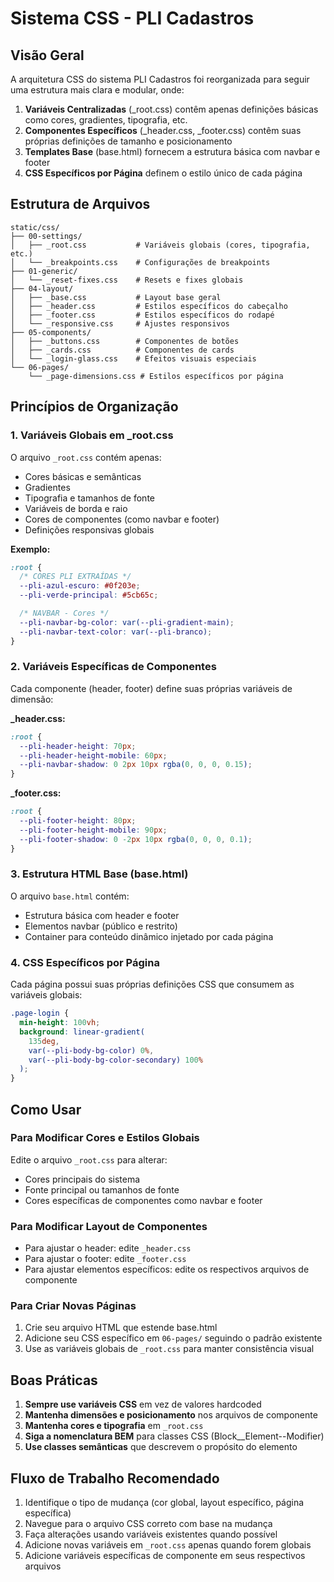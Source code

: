# Sistema CSS - PLI Cadastros

## Visão Geral

A arquitetura CSS do sistema PLI Cadastros foi reorganizada para seguir uma estrutura mais clara e modular, onde:

1. **Variáveis Centralizadas** (\_root.css) contêm apenas definições básicas como cores, gradientes, tipografia, etc.
2. **Componentes Específicos** (\_header.css, \_footer.css) contêm suas próprias definições de tamanho e posicionamento
3. **Templates Base** (base.html) fornecem a estrutura básica com navbar e footer
4. **CSS Específicos por Página** definem o estilo único de cada página

## Estrutura de Arquivos

```
static/css/
├── 00-settings/
│   ├── _root.css           # Variáveis globais (cores, tipografia, etc.)
│   └── _breakpoints.css    # Configurações de breakpoints
├── 01-generic/
│   └── _reset-fixes.css    # Resets e fixes globais
├── 04-layout/
│   ├── _base.css           # Layout base geral
│   ├── _header.css         # Estilos específicos do cabeçalho
│   ├── _footer.css         # Estilos específicos do rodapé
│   └── _responsive.css     # Ajustes responsivos
├── 05-components/
│   ├── _buttons.css        # Componentes de botões
│   ├── _cards.css          # Componentes de cards
│   └── _login-glass.css    # Efeitos visuais especiais
└── 06-pages/
    └── _page-dimensions.css # Estilos específicos por página
```

## Princípios de Organização

### 1. Variáveis Globais em \_root.css

O arquivo `_root.css` contém apenas:

- Cores básicas e semânticas
- Gradientes
- Tipografia e tamanhos de fonte
- Variáveis de borda e raio
- Cores de componentes (como navbar e footer)
- Definições responsivas globais

**Exemplo:**

```css
:root {
  /* CORES PLI EXTRAÍDAS */
  --pli-azul-escuro: #0f203e;
  --pli-verde-principal: #5cb65c;

  /* NAVBAR - Cores */
  --pli-navbar-bg-color: var(--pli-gradient-main);
  --pli-navbar-text-color: var(--pli-branco);
}
```

### 2. Variáveis Específicas de Componentes

Cada componente (header, footer) define suas próprias variáveis de dimensão:

**\_header.css:**

```css
:root {
  --pli-header-height: 70px;
  --pli-header-height-mobile: 60px;
  --pli-navbar-shadow: 0 2px 10px rgba(0, 0, 0, 0.15);
}
```

**\_footer.css:**

```css
:root {
  --pli-footer-height: 80px;
  --pli-footer-height-mobile: 90px;
  --pli-footer-shadow: 0 -2px 10px rgba(0, 0, 0, 0.1);
}
```

### 3. Estrutura HTML Base (base.html)

O arquivo `base.html` contém:

- Estrutura básica com header e footer
- Elementos navbar (público e restrito)
- Container para conteúdo dinâmico injetado por cada página

### 4. CSS Específicos por Página

Cada página possui suas próprias definições CSS que consumem as variáveis globais:

```css
.page-login {
  min-height: 100vh;
  background: linear-gradient(
    135deg,
    var(--pli-body-bg-color) 0%,
    var(--pli-body-bg-color-secondary) 100%
  );
}
```

## Como Usar

### Para Modificar Cores e Estilos Globais

Edite o arquivo `_root.css` para alterar:

- Cores principais do sistema
- Fonte principal ou tamanhos de fonte
- Cores específicas de componentes como navbar e footer

### Para Modificar Layout de Componentes

- Para ajustar o header: edite `_header.css`
- Para ajustar o footer: edite `_footer.css`
- Para ajustar elementos específicos: edite os respectivos arquivos de componente

### Para Criar Novas Páginas

1. Crie seu arquivo HTML que estende base.html
2. Adicione seu CSS específico em `06-pages/` seguindo o padrão existente
3. Use as variáveis globais de `_root.css` para manter consistência visual

## Boas Práticas

1. **Sempre use variáveis CSS** em vez de valores hardcoded
2. **Mantenha dimensões e posicionamento** nos arquivos de componente
3. **Mantenha cores e tipografia** em `_root.css`
4. **Siga a nomenclatura BEM** para classes CSS (Block\_\_Element--Modifier)
5. **Use classes semânticas** que descrevem o propósito do elemento

## Fluxo de Trabalho Recomendado

1. Identifique o tipo de mudança (cor global, layout específico, página específica)
2. Navegue para o arquivo CSS correto com base na mudança
3. Faça alterações usando variáveis existentes quando possível
4. Adicione novas variáveis em `_root.css` apenas quando forem globais
5. Adicione variáveis específicas de componente em seus respectivos arquivos
